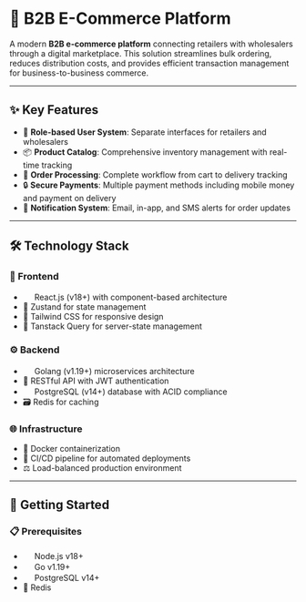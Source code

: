 # 🛒 B2B E-Commerce Platform

A modern **B2B e-commerce platform** connecting retailers with wholesalers through a digital marketplace. This solution streamlines bulk ordering, reduces distribution costs, and provides efficient transaction management for business-to-business commerce.

---

## ✨ Key Features

- 👥 **Role-based User System**: Separate interfaces for retailers and wholesalers
- 📦 **Product Catalog**: Comprehensive inventory management with real-time tracking
- 🚚 **Order Processing**: Complete workflow from cart to delivery tracking
- 🔒 **Secure Payments**: Multiple payment methods including mobile money and payment on delivery
- 🔔 **Notification System**: Email, in-app, and SMS alerts for order updates

---

## 🛠️ Technology Stack

### 🎨 Frontend

- <img src="https://img.icons8.com/color/48/000000/react-native.png" width="16"/> React.js (v18+) with component-based architecture
- 🧠 Zustand for state management
- 🎨 Tailwind CSS for responsive design
- 🔄 Tanstack Query for server-state management

### ⚙️ Backend

- <img src="https://img.icons8.com/color/48/000000/golang.png" width="16"/> Golang (v1.19+) microservices architecture
- 🔌 RESTful API with JWT authentication
- <img src="https://img.icons8.com/color/48/000000/postgreesql.png" width="16"/> PostgreSQL (v14+) database with ACID compliance
- 🗃️ Redis for caching

### 🌐 Infrastructure

- 🐳 Docker containerization
- 🔄 CI/CD pipeline for automated deployments
- ⚖️ Load-balanced production environment

---

## 🚀 Getting Started

### 📋 Prerequisites

- <img src="https://img.icons8.com/color/48/000000/nodejs.png" width="16"/> Node.js v18+
- <img src="https://img.icons8.com/color/48/000000/golang.png" width="16"/> Go v1.19+
- <img src="https://img.icons8.com/color/48/000000/postgreesql.png" width="16"/> PostgreSQL v14+
- 🧠 Redis

